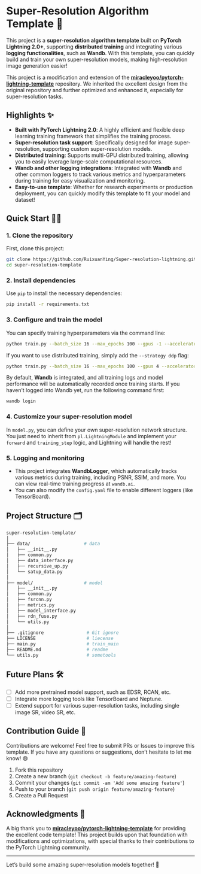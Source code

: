 # Super-Resolution Algorithm Template 🚀

This project is a **super-resolution algorithm template** built on **PyTorch Lightning 2.0+**, supporting **distributed training** and integrating various **logging functionalities**, such as **Wandb**. With this template, you can quickly build and train your own super-resolution models, making high-resolution image generation easier!

This project is a modification and extension of the [**miracleyoo/pytorch-lightning-template**](https://github.com/miracleyoo/pytorch-lightning-template) repository. We inherited the excellent design from the original repository and further optimized and enhanced it, especially for super-resolution tasks.

## Highlights ✨

- **Built with PyTorch Lightning 2.0**: A highly efficient and flexible deep learning training framework that simplifies the training process.
- **Super-resolution task support**: Specifically designed for image super-resolution, supporting custom super-resolution models.
- **Distributed training**: Supports multi-GPU distributed training, allowing you to easily leverage large-scale computational resources.
- **Wandb and other logging integrations**: Integrated with **Wandb** and other common loggers to track various metrics and hyperparameters during training for easy visualization and monitoring.
- **Easy-to-use template**: Whether for research experiments or production deployment, you can quickly modify this template to fit your model and dataset!

## Quick Start 🏃‍♂️

### 1. Clone the repository

First, clone this project:

```bash
git clone https://github.com/RuixuanYing/Super-resolution-lightning.git
cd super-resolution-template
```

### 2. Install dependencies

Use `pip` to install the necessary dependencies:

```bash
pip install -r requirements.txt
```

### 3. Configure and train the model

You can specify training hyperparameters via the command line:

```bash
python train.py --batch_size 16 --max_epochs 100 --gpus -1 --accelerator gpu
```

If you want to use distributed training, simply add the `--strategy ddp` flag:

```bash
python train.py --batch_size 16 --max_epochs 100 --gpus 4 --accelerator gpu --strategy ddp
```

By default, **Wandb** is integrated, and all training logs and model performance will be automatically recorded once training starts. If you haven’t logged into Wandb yet, run the following command first:

```bash
wandb login
```

### 4. Customize your super-resolution model

In `model.py`, you can define your own super-resolution network structure. You just need to inherit from `pl.LightningModule` and implement your `forward` and `training_step` logic, and Lightning will handle the rest!

### 5. Logging and monitoring

- This project integrates **WandbLogger**, which automatically tracks various metrics during training, including PSNR, SSIM, and more. You can view real-time training progress at `wandb.ai`.
- You can also modify the `config.yaml` file to enable different loggers (like TensorBoard).

## Project Structure 🗂️

```bash
super-resolution-template/
│
├── data/                    # data
│   ├── __init__.py
│   ├── common.py
│   ├── data_interface.py
│   ├── recursive_up.py
│   └── satup_data.py
│
├── model/                   # model
│   ├── __init__.py
│   ├── common.py
│   ├── fsrcnn.py
│   ├── metrics.py
│   ├── model_interface.py
│   ├── rdn_fuse.py
│   └── utils.py
│
├── .gitignore                # Git ignore
├── LICENSE                   # liecense
├── main.py                   # train_main
├── README.md                 # readme
└── utils.py                  # sometools
```

## Future Plans 🛠️

- [ ] Add more pretrained model support, such as EDSR, RCAN, etc.
- [ ] Integrate more logging tools like TensorBoard and Neptune.
- [ ] Extend support for various super-resolution tasks, including single image SR, video SR, etc.

## Contribution Guide 🤝

Contributions are welcome! Feel free to submit PRs or Issues to improve this template. If you have any questions or suggestions, don’t hesitate to let me know! 😄

1. Fork this repository
2. Create a new branch (`git checkout -b feature/amazing-feature`)
3. Commit your changes (`git commit -am 'Add some amazing feature'`)
4. Push to your branch (`git push origin feature/amazing-feature`)
5. Create a Pull Request

## Acknowledgments 🙌

A big thank you to [**miracleyoo/pytorch-lightning-template**](https://github.com/miracleyoo/pytorch-lightning-template) for providing the excellent code template! This project builds upon that foundation with modifications and optimizations, with special thanks to their contributions to the PyTorch Lightning community.

---

Let’s build some amazing super-resolution models together! 🎉

